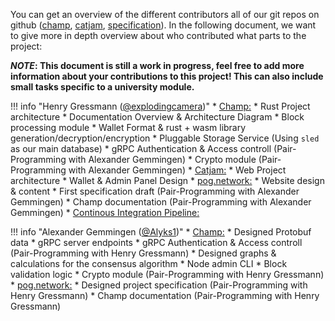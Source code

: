 You can get an overview of the different contributors all of our git repos on github ([champ](https://github.com/pognetwork/champ/graphs/contributors), [catjam](https://github.com/pognetwork/catjam/graphs/contributors), [specification](https://github.com/pognetwork/specification/graphs/contributors)). In the following document, we want to give more in depth overview about who contributed what parts to the project:

**_NOTE_: This document is still a work in progress, feel free to add more information about your contributions to this project! This can also include small tasks specific to a university module.**

<!-- prettier-ignore -->
!!! info "Henry Gressmann ([@explodingcamera](https://github.com/explodingcamera))"
    * [Champ:](https://github.com/pognetwork/champ)
        * Rust Project architecture
        * Documentation Overview & Architecture Diagram
        * Block processing module
        * Wallet Format & rust + wasm library generation/decryption/encryption
        * Pluggable Storage Service (Using `sled` as our main database)
        * gRPC Authentication & Access controll (Pair-Programming with Alexander Gemmingen)
        * Crypto module (Pair-Programming with Alexander Gemmingen)
    * [Catjam:](https://github.com/pognetwork/catjam)
        * Web Project architecture
        * Wallet & Admin Panel Design
    * [pog.network:](https://github.com/pognetwork/pog.network)
        * Website design & content
        * First specification draft (Pair-Programming with Alexander Gemmingen)
        * Champ documentation (Pair-Programming with Alexander Gemmingen)
    * [Continous Integration Pipeline:](https://github.com/pognetwork/champ/search?q=ci&type=commits)

<!-- prettier-ignore -->
!!! info "Alexander Gemmingen ([@Alyks1](https://github.com/Alyks1))"
    * [Champ:](https://github.com/pognetwork/champ)
        * Designed Protobuf data
        * gRPC server endpoints
        * gRPC Authentication & Access controll (Pair-Programming with Henry Gressmann)
        * Designed graphs & calculations for the consensus algorithm
        * Node admin CLI
        * Block validation logic
        * Crypto module (Pair-Programming with Henry Gressmann)
    * [pog.network:](https://github.com/pognetwork/pog.network)
        * Designed project specification (Pair-Programming with Henry Gressmann)
        * Champ documentation (Pair-Programming with Henry Gressmann)

